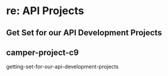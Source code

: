 # re: API Projects
## Get Set for our API Development Projects

## camper-project-c9
getting-set-for-our-api-development-projects



